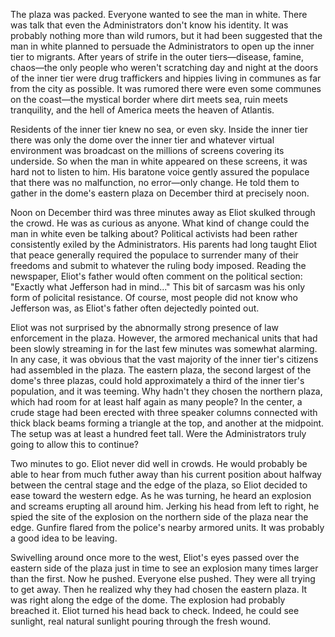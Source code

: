The plaza was packed. Everyone wanted to see the man in white. There was talk that even the Administrators don't know his identity. It was probably nothing more than wild rumors, but it had been suggested that the man in white planned to persuade the Administrators to open up the inner tier to migrants. After years of strife in the outer tiers—disease, famine, chaos—the only people who weren't scratching day and night at the doors of the inner tier were drug traffickers and hippies living in communes as far from the city as possible. It was rumored there were even some communes on the coast—the mystical border where dirt meets sea, ruin meets tranquility, and the hell of America meets the heaven of Atlantis.

Residents of the inner tier knew no sea, or even sky. Inside the inner tier there was only the dome over the inner tier and whatever virtual environment was broadcast on the millions of screens covering its underside. So when the man in white appeared on these screens, it was hard not to listen to him. His baratone voice gently assured the populace that there was no malfunction, no error&mdash;only change. He told them to gather in the dome's eastern plaza on December third at precisely noon.

Noon on December third was three minutes away as Eliot skulked through the crowd. He was as curious as anyone. What kind of change could the man in white even be talking about? Political activists had been rather consistently exiled by the Administrators. His parents had long taught Eliot that peace generally required the populace to surrender many of their freedoms and submit to whatever the ruling body imposed. Reading the newspaper, Eliot's father would often comment on the political section: "Exactly what Jefferson had in mind..." This bit of sarcasm was his only form of policital resistance. Of course, most people did not know who Jefferson was, as Eliot's father often dejectedly pointed out.

Eliot was not surprised by the abnormally strong presence of law enforcement in the plaza. However, the armored mechanical units that had been slowly streaming in for the last few minutes was somewhat alarming. In any case, it was obvious that the vast majority of the inner tier's citizens had assembled in the plaza. The eastern plaza, the second largest of the dome's three plazas, could hold approximately a third of the inner tier's population, and it was teeming. Why hadn't they chosen the northern plaza, which had room for at least half again as many people? In the center, a crude stage had been erected with three speaker columns connected with thick black beams forming a triangle at the top, and another at the midpoint. The setup was at least a hundred feet tall. Were the Administrators truly going to allow this to continue?

Two minutes to go. Eliot never did well in crowds. He would probably be able to hear from much futher away than his current position about halfway between the central stage and the edge of the plaza, so Eliot decided to ease toward the western edge. As he was turning, he heard an explosion and screams erupting all around him. Jerking his head from left to right, he spied the site of the explosion on the northern side of the plaza near the edge. Gunfire flared from the police's nearby armored units. It was probably a good idea to be leaving.

Swivelling around once more to the west, Eliot's eyes passed over the eastern side of the plaza just in time to see an explosion many times larger than the first. Now he pushed. Everyone else pushed. They were all trying to get away. Then he realized why they had chosen the eastern plaza. It was right along the edge of the dome. The explosion had probably breached it. Eliot turned his head back to check. Indeed, he could see sunlight, real natural sunlight pouring through the fresh wound.

